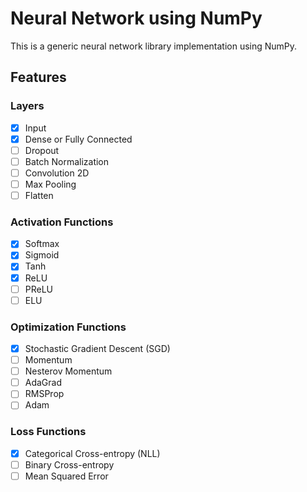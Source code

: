 # Neural Network using NumPy

This is a generic neural network library implementation using NumPy. 

## Features

### Layers

- [x] Input
- [x] Dense or Fully Connected
- [ ] Dropout
- [ ] Batch Normalization
- [ ] Convolution 2D
- [ ] Max Pooling
- [ ] Flatten

### Activation Functions 
- [x] Softmax
- [x] Sigmoid
- [x] Tanh
- [x] ReLU
- [ ] PReLU
- [ ] ELU

### Optimization Functions
- [x] Stochastic Gradient Descent (SGD)
- [ ] Momentum
- [ ] Nesterov Momentum
- [ ] AdaGrad
- [ ] RMSProp
- [ ] Adam

### Loss Functions
- [x] Categorical Cross-entropy (NLL)
- [ ] Binary Cross-entropy
- [ ] Mean Squared Error